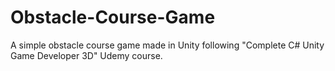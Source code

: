 # Obstacle-Course-Game
A simple obstacle course game made in Unity following "Complete C# Unity Game Developer 3D" Udemy course.

